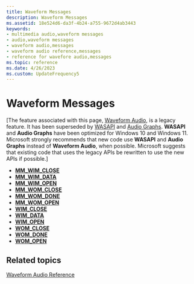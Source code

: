 ```yaml
---
title: Waveform Messages
description: Waveform Messages
ms.assetid: 18e524d6-da3f-4b24-a755-9672d4ab3443
keywords:
- multimedia audio,waveform messages
- audio,waveform messages
- waveform audio,messages
- waveform audio reference,messages
- reference for wavefore audio,messages
ms.topic: reference
ms.date: 4/26/2023
ms.custom: UpdateFrequency5
---
```


# Waveform Messages

\[The feature associated with this page, [Waveform Audio](/windows/win32/multimedia/waveform-audio), is a legacy feature. It has been superseded by [WASAPI](/windows/win32/coreaudio/wasapi) and [Audio Graphs](/windows/uwp/audio-video-camera/audio-graphs). **WASAPI** and **Audio Graphs** have been optimized for Windows 10 and Windows 11. Microsoft strongly recommends that new code use **WASAPI** and **Audio Graphs** instead of **Waveform Audio**, when possible. Microsoft suggests that existing code that uses the legacy APIs be rewritten to use the new APIs if possible.\]

-   [**MM\_WIM\_CLOSE**](mm-wim-close.md)
-   [**MM\_WIM\_DATA**](mm-wim-data.md)
-   [**MM\_WIM\_OPEN**](mm-wim-open.md)
-   [**MM\_WOM\_CLOSE**](mm-wom-close.md)
-   [**MM\_WOM\_DONE**](mm-wom-done.md)
-   [**MM\_WOM\_OPEN**](mm-wom-open.md)
-   [**WIM\_CLOSE**](wim-close.md)
-   [**WIM\_DATA**](wim-data.md)
-   [**WIM\_OPEN**](wim-open.md)
-   [**WOM\_CLOSE**](wom-close.md)
-   [**WOM\_DONE**](wom-done.md)
-   [**WOM\_OPEN**](wom-open.md)

## Related topics

<dl> <dt>

[Waveform Audio Reference](waveform-audio-reference.md)
</dt> </dl>

 

 




